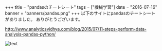 +++
title = "pandasのチートシート"
tags = ["機械学習"]
date = "2016-07-16"
banner = "banners/pandas.png"
+++
以下のサイトにpandasのチートシートがありました。
ありがとうございます。

http://www.analyticsvidhya.com/blog/2015/07/11-steps-perform-data-analysis-pandas-python/

<!--more-->

![text](http://www.analyticsvidhya.com/wp-content/uploads/2015/07/cheatsheet.jpg)
